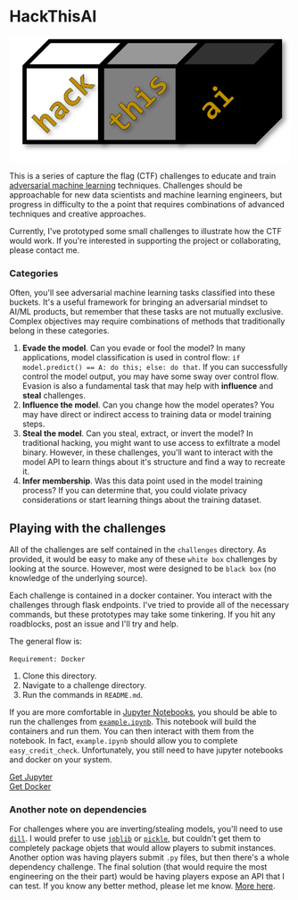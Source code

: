 # HackThisAI
![logo](htai.png)

This is a series of capture the flag (CTF) challenges to educate and train [adversarial machine learning](https://en.wikipedia.org/wiki/Adversarial_machine_learning) techniques. Challenges should be approachable for new data scientists and machine learning engineers, but progress in difficulty to the a point that requires combinations of advanced techniques and creative approaches.

Currently, I've prototyped some small challenges to illustrate how the CTF would work. If you're interested in supporting the project or collaborating, please contact me.  

### Categories
Often, you'll see adversarial machine learning tasks classified into these buckets. It's a useful framework for bringing an adversarial mindset to AI/ML products, but remember that these tasks are not mutually exclusive. Complex objectives may require combinations of methods that traditionally belong in these categories.

1. **Evade the model**. Can you evade or fool the model? In many applications, model classification is used in control flow: `if model.predict() == A: do this; else: do that`. If you can successfully control the model output, you may have some sway over control flow. Evasion is also a fundamental task that may help with **influence** and **steal** challenges.
2. **Influence the model**. Can you change how the model operates? You may have direct or indirect access to training data or model training steps.
3. **Steal the model**. Can you steal, extract, or invert the model? In traditional hacking, you might want to use access to exfiltrate a model binary. However, in these challenges, you'll want to interact with the model API to learn things about it's structure and find a way to recreate it.
4. **Infer membership**. Was this data point used in the model training process? If you can determine that, you could violate privacy considerations or start learning things about the training dataset.

## Playing with the challenges

All of the challenges are self contained in the `challenges` directory. As provided, it would be easy to make any of these `white box` challenges by looking at the source. However, most were designed to be `black box` (no knowledge of the underlying source).  

Each challenge is contained in a docker container. You interact with the challenges through flask endpoints. I've tried to provide all of the necessary commands, but these prototypes may take some tinkering. If you hit any roadblocks, post an issue and I'll try and help.

The general flow is:

`Requirement: Docker`

1. Clone this directory.
2. Navigate to a challenge directory.
3. Run the commands in `README.md`.

If you are more comfortable in [Jupyter Notebooks](https://jupyter.org/), you should be able to run the challenges from [`example.ipynb`](https://github.com/JosephTLucas/HackThisAI/blob/main/example.ipynb). This notebook will build the containers and run them. You can then interact with them from the notebook. In fact, `example.ipynb` should allow you to complete `easy_credit_check`. Unfortunately, you still need to have jupyter notebooks and docker on your system.

[Get Jupyter](https://jupyter.org/install)  
[Get Docker](https://docs.docker.com/get-docker/) 

### Another note on dependencies

For challenges where you are inverting/stealing models, you'll need to use [`dill`](https://pypi.org/project/dill/). I would prefer to use [`joblib`](https://joblib.readthedocs.io/en/latest/) or [`pickle`](https://docs.python.org/3/library/pickle.html), but couldn't get them to completely package objets that would allow players to submit instances. Another option was having players submit `.py` files, but then there's a whole dependency challenge. The final solution (that would require the most engineering on the their part) would be having players expose an API that I can test. If you know any better method, please let me know. [More here](https://josephtlucas.github.io/blog/content/objects_through_space.html).
